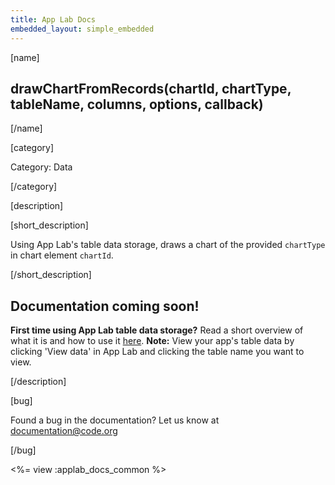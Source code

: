 ```yaml
---
title: App Lab Docs
embedded_layout: simple_embedded
---
```


[name]

## drawChartFromRecords(chartId, chartType, tableName, columns, options, callback)

[/name]


[category]

Category: Data

[/category]

[description]

[short_description]

Using App Lab's table data storage, draws a chart of the provided `chartType` in chart element `chartId`.

[/short_description]

## Documentation coming soon!

**First time using App Lab table data storage?** Read a short overview of what it is and how to use it [here](/applab/docs/tabledatastorage).
**Note:** View your app's table data by clicking 'View data' in App Lab and clicking the table name you want to view.

[/description]

[bug]

Found a bug in the documentation? Let us know at documentation@code.org

[/bug]

<%= view :applab_docs_common %>
